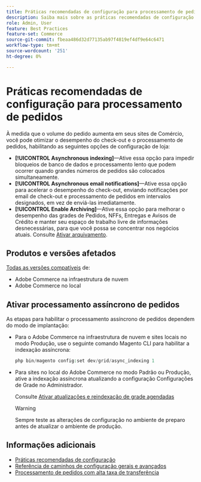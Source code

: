```yaml
---
title: Práticas recomendadas de configuração para processamento de pedidos
description: Saiba mais sobre as práticas recomendadas de configuração para melhorar o desempenho do check-out e do processamento de pedidos.
role: Admin, User
feature: Best Practices
feature-set: Commerce
source-git-commit: fbeaa486d32d77135ab97f4819ef4df9e64c6471
workflow-type: tm+mt
source-wordcount: '251'
ht-degree: 0%

---
```


# Práticas recomendadas de configuração para processamento de pedidos

À medida que o volume do pedido aumenta em seus sites de Comércio, você pode otimizar o desempenho do check-out e o processamento de pedidos, habilitando as seguintes opções de configuração de loja:

- **[!UICONTROL Asynchronous indexing]**—Ative essa opção para impedir bloqueios de banco de dados e processamento lento que podem ocorrer quando grandes números de pedidos são colocados simultaneamente.
- **[!UICONTROL Asynchronous email notifications]**—Ative essa opção para acelerar o desempenho do check-out, enviando notificações por email de check-out e processamento de pedidos em intervalos designados, em vez de enviá-las imediatamente.
- **[!UICONTROL Enable Archiving]**—Ative essa opção para melhorar o desempenho das grades de Pedidos, NFFs, Entregas e Avisos de Crédito e manter seu espaço de trabalho livre de informações desnecessárias, para que você possa se concentrar nos negócios atuais. Consulte [Ativar arquivamento](https://docs.magento.com/user-guide/sales/order-archive.html#to-enable-archiving).

## Produtos e versões afetados

[Todas as versões compatíveis](../../../release/versions.md) de:

- Adobe Commerce na infraestrutura de nuvem
- Adobe Commerce no local

## Ativar processamento assíncrono de pedidos

As etapas para habilitar o processamento assíncrono de pedidos dependem do modo de implantação:

- Para o Adobe Commerce na infraestrutura de nuvem e sites locais no modo Produção, use o seguinte comando Magento CLI para habilitar a indexação assíncrona:

   ```php
   php bin/magento config:set dev/grid/async_indexing 1
   ```

- Para sites no local do Adobe Commerce no modo Padrão ou Produção, ative a indexação assíncrona atualizando a configuração Configurações de Grade no Administrador.

   Consulte [Ativar atualizações e reindexação de grade agendadas](https://experienceleague.adobe.com/docs/commerce-admin/stores-sales/order-management/orders/order-scheduled-operations.html#enable-scheduled-grid-updates-and-reindexing)

   >[!WARNING]
   >
   >Sempre teste as alterações de configuração no ambiente de preparo antes de atualizar o ambiente de produção.

## Informações adicionais

- [Práticas recomendadas de configuração](../../../performance/configuration.md)
- [Referência de caminhos de configuração gerais e avançados](../../../configuration/reference/config-reference-general.md)
- [Processamento de pedidos com alta taxa de transferência](../../../performance/high-throughput-order-processing.md)
